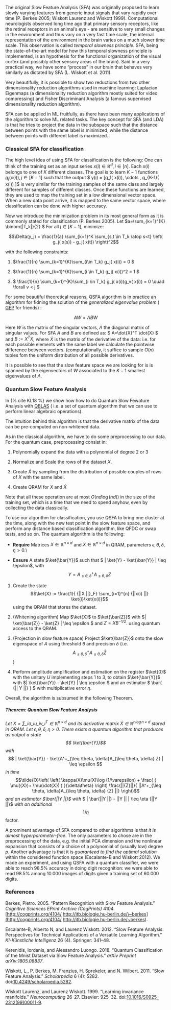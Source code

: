 
The original Slow Feature Analysis (SFA) was originally proposed to
learn slowly varying features from generic input signals that vary
rapidly over time (P. Berkes 2005; Wiskott Laurenz and Wiskott 1999).
Computational neurologists observed long time ago that primary sensory
receptors, like the retinal receptors in an animal’s eye - are sensitive
to very small changes in the environment and thus vary on a very fast
time scale, the internal representation of the environment in the brain
varies on a much slower time scale. This observation is called *temporal
slowness principle*. SFA, being the state-of-the-art model for how this
temporal slowness principle is implemented, is an hypothesis for the
functional organization of the visual cortex (and possibly other sensory
areas of the brain). Said in a very practical way, we have some
“process” in our brain that behaves very similarly as dictated by SFA
(L. Wiskott et al. 2011).

Very beautifully, it is possible to show two reductions from two other
dimensionality reduction algorithms used in machine learning: Laplacian
Eigenmaps (a dimensionality reduction algorithm mostly suited for video
compressing) and Fisher Discriminant Analysis (a famous supervised dimensionality
reduction algorithm). 

SFA can be applied in ML fruitfully, as there have been many applications of the algorithm to solve ML related tasks. The key concept for SFA (and LDA) is that he tries to project the data in the subspace such that the distance between points with the same label
is minimized, while the distance between points with different label is
maximized.

### Classical SFA for classification


The high level idea of using SFA for classification is the following:
One can think of the training set as an input series
$x(i) \in \mathbb{R}^d , i \in [n]$. Each $x(i)$ belongs to one of $K$
different classes. The goal is to learn $K-1$ functions
$g_j( x(i)), j \in [K-1]$ such that the output
$ y(i) = [g_1(  x(i)), \cdots , g_{K-1}(  x(i)) ]$ is very similar for
the training samples of the same class and largely different for samples
of different classes. Once these functions are learned, they are used to
map the training set in a low dimensional vector space. When a new data
point arrive, it is mapped to the same vector space, where
classification can be done with higher accuracy.

Now we introduce the minimization problem in its most general form as it
is commonly stated for classification (P. Berkes 2005). Let
$a=\sum_{k=1}^{K} \binom{|T_k|}{2}.$ For all $j \in [K-1]$, minimize:

$$\Delta(y_j) =  \frac{1}{a} \sum_{k=1}^K \sum_{s,t \in T_k \atop s<t} \left( g_j( x(s)) - g_j( x(t)) \right)^2$$

with the following constraints:

1.  $\frac{1}{n} \sum_{k=1}^{K}\sum_{i\in T_k} g_j( x(i)) = 0 $

2.  $\frac{1}{n} \sum_{k=1}^{K}\sum_{i \in T_k} g_j( x(i))^2 = 1 $

3.  $ \frac{1}{n} \sum_{k=1}^{K}\sum_{i \in T_k} g_j( x(i))g_v( x(i)) = 0 \quad \forall v < j $

For some beautiful theoretical reasons, QSFA algorithm is in practice an
algorithm for fidning the solution of the *generalized eigenvalue
problem* ( [GEP](http://www.cs.tsukuba.ac.jp/~sakurai/Publications_files/ISE-TR-02-189.pdf) for friends) : 

$$AW= \Lambda BW$$ 

Here $W$ is the matrix of the singular vectors, $\Lambda$ the diagonal matrix of singular values. For SFA $A$ and $B$ are defined as: $ A=\dot{X}^T \dot{X} $ and $B := X^TX$, where $\dot{X}$ is the matrix of the derivative of the data: i.e. for each possible elements with the same label we calculate the pointwise difference between vectors. (computationally, it suffice to sample $O(n)$ tuples fom the uniform distribution of all possible derivatives. 

It is possible to see that the slow feature space we are looking for is is spanned by the eigenvectors of $W$ associated to the $K-1$ smallest eigenvalues of
$\Lambda$.

### Quantum Slow Feature Analysis


In {% cite KL18 %} we show how how to do Quantum Slow Fewature Analysis with [QBLAS](qblas) ( i.e.
a set of quantum algorithm that we can use to perform linear algebraic
operations).

The intuition behind this algorithm is that the derivative matrix of the data can be
pre-computed on non-whitened data. 


As in the classical algorithm, we have to do some preprocessing to our data. For the quantum case, preprocessing consist 
in:

1.  Polynomially expand the data with a polynomial of degree 2 or 3

2.  Normalize and Scale the rows of the dataset $X$.

3.  Create $\dot{X}$ by sampling from the distribution of possible
    couples of rows of $X$ with the same label.

4.  Create QRAM for $X$ and $\dot{X}$

Note that all these operation are at most $O(nd\log(nd))$ in the size of
the training set, which is a time that we need to spend anyhow, even by
collecting the data classically.

To use our algorithm for classification, you use QSFA to bring one
cluster at the time, along with the new test point in the slow feature
space, and perform any distance based classification algorithm, like
QFDC or swap tests, and so on. The quantum algorithm is the following:

-   **Require** Matrices $X \in \mathbb{R}^{n \times d}$ and
    $\dot{X} \in \mathbb{R}^{n \times d}$ in QRAM, parameters
    $\epsilon, \theta,\delta,\eta >0$.\

-   **Ensure** A state $\ket{\bar{Y}}$ such that
    $ | \ket{Y} - \ket{\bar{Y}} | \leq \epsilon$, with
    $$Y = A^+_{\leq \theta, \delta}A_{\leq \theta, \delta} Z$$

1.  Create the state
    $$\ket{X} :=  \frac{1}{ {||X ||}_F} \sum_{i=1}^{n} {||x(i) ||} \ket{i}\ket{x(i)}$$
    using the QRAM that stores the dataset.

2.  (Whitening algorithm) Map $\ket{X}$ to $\ket{\bar{Z}}$ with
    $| \ket{\bar{Z}}  - \ket{Z} | \leq \epsilon $ and $Z=XB^{-1/2}.$
    using quantum access to the QRAM.

3.  (Projection in slow feature space) Project $\ket{\bar{Z}}$ onto the
    slow eigenspace of $A$ using threshold $\theta$ and precision
    $\delta$ (i.e.
    $$A^+_{\leq \theta, \delta}A_{\leq \theta, \delta}\bar{Z}$$ )

4.  Perform amplitude amplification and estimation on the register
    $\ket{0}$ with the unitary $U$ implementing steps 1 to 3, to obtain
    $\ket{\bar{Y}}$ with $| \ket{\bar{Y}} - \ket{Y}  | \leq \epsilon $
    and an estimator $ \bar{ {|| Y  ||} } $ with multiplicative error
    $\eta$.

Overall, the algorithm is subsumed in the following Theorem.

##### Theorem: Quantum Slow Feature Analysis
_Let $X = \sum\_i \sigma\_i u\_iv\_i^T \in \mathbb{R}^{n\times d}$ and its derivative matrix $\dot{X} \in \mathbb{R}^{n \log n \times d}$ stored in QRAM. Let $\epsilon, \theta, \delta, \eta >0$. There exists a quantum algorithm that produces as output a state $$ \ket{\bar{Y}}$$ with_
$$ | \ket{\bar{Y}} - \ket{A^+_{\leq \theta, \delta}A_{\leq \theta, \delta} Z} | \leq \epsilon $$
_in time_
$$\tilde{O}\left(  \left( \kappa(X)\mu(X)\log (1/\varepsilon) + \frac{  ( \mu({X})+ \mu(\dot{X}) ) }{\delta\theta} \right)
\frac{||{Z}||}{ ||A^+_{\leq \theta, \delta}A_{\leq \theta, \delta} {Z} ||} \right)$$
_and an estimator $\bar{||Y ||}$ with_
$ | \bar{||Y ||} - ||Y || | \leq \eta {||Y ||}$ _with an additional_
$$1/\eta$$ factor.

A prominent advantage of SFA compared to other algorithms is that *it
is almost hyperparameter-free*. The only parameters to chose are in the
preprocessing of the data, e.g. the initial PCA dimension and the
nonlinear expansion that consists of a choice of a polynomial of
(usually low) degree $p$. Another advantage is that it is *guaranteed to
find the optimal solution* within the considered function space
(Escalante-B and Wiskott 2012). We made an experiment, and using QSFA with a quantum classifier, we were
able to reach 98.5% accuracy in doing digit recognition: we were able to
read 98.5% among 10.000 images of digits given a training set of 60.000
digits.


### References

<div id="refs" class="references">

<div id="ref-Berkes2005pattern">

Berkes, Pietro. 2005. “Pattern Recognition with Slow Feature Analysis.”
*Cognitive Sciences EPrint Archive (CogPrints)* 4104.
[http://cogprints.org/4104/ http://itb.biologie.hu-berlin.de/\~berkes](http://cogprints.org/4104/ http://itb.biologie.hu-berlin.de/~berkes).

</div>

<div id="ref-escalante2012slow">

Escalante-B, Alberto N, and Laurenz Wiskott. 2012. “Slow Feature
Analysis: Perspectives for Technical Applications of a Versatile
Learning Algorithm.” *KI-Künstliche Intelligenz* 26 (4). Springer:
341–48.

</div>

<div id="ref-jkereLuongo2018">

Kerenidis, Iordanis, and Alessandro Luongo. 2018. “Quantum
Classification of the Mnist Dataset via Slow Feature Analysis.” *arXiv
Preprint arXiv:1805.08837*.

</div>

<div id="ref-scholarpedia2017SFA">

Wiskott, L., P. Berkes, M. Franzius, H. Sprekeler, and N. Wilbert. 2011.
“Slow Feature Analysis.” *Scholarpedia* 6 (4): 5282.
doi:[10.4249/scholarpedia.5282](https://doi.org/10.4249/scholarpedia.5282).

</div>

<div id="ref-wiskott1999learning">

Wiskott Laurenz, and Laurenz Wiskott. 1999. “Learning invariance
manifolds.” *Neurocomputing* 26-27. Elsevier: 925–32.
doi:[10.1016/S0925-2312(99)00011-9](https://doi.org/10.1016/S0925-2312(99)00011-9).

</div>

</div>

